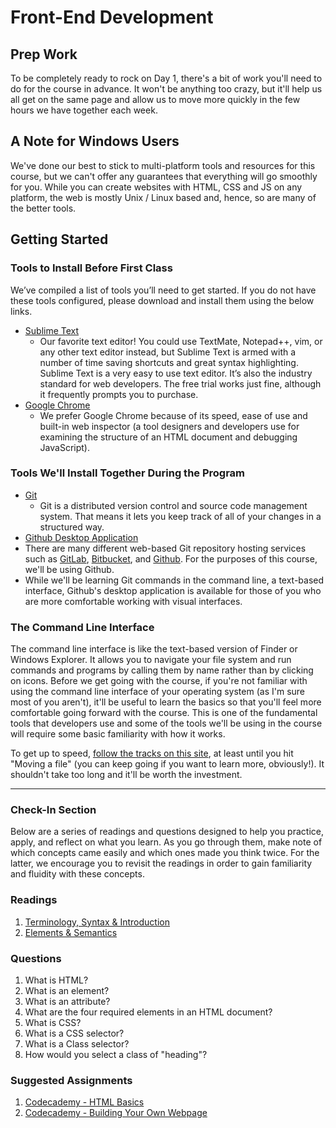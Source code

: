 # Front-End Development
## Prep Work

To be completely ready to rock on Day 1, there's a bit of work you'll need to do
for the course in advance. It won't be anything too crazy, but it'll help us all
get on the same page and allow us to move more quickly in the few hours we
have together each week.

## A Note for Windows Users

We've done our best to stick to multi-platform tools and resources for this course,
but we can't offer any guarantees that everything will go smoothly for you. While
you can create websites with HTML, CSS and JS on any platform, the web is mostly
Unix / Linux based and, hence, so are many of the better tools.


## Getting Started

### Tools to Install Before First Class

We’ve compiled a list of tools you’ll need to get started. If you do not have these tools configured, please download and install them using the below links.

- [Sublime Text](http://www.sublimetext.com/3)
  - Our favorite text editor! You could use TextMate, Notepad++, vim, or any other text editor instead, but Sublime Text is armed with a number of time saving shortcuts and great syntax highlighting. Sublime Text is a very easy to use text editor. It’s also the industry standard for web developers. The free trial works just fine, although it frequently prompts you to purchase.
- [Google Chrome](https://www.google.com/intl/en/chrome/browser/)
  - We prefer Google Chrome because of its speed, ease of use and built-in web inspector (a tool designers and developers use for examining the structure of an HTML document and debugging JavaScript).

### Tools We'll Install Together During the Program

- [Git](http://git-scm.com/)
  - Git is a distributed version control and source code management system. That means it lets you keep track of all of your changes in a structured way.
- [Github Desktop Application](https://desktop.github.com/)
 - There are many different web-based Git repository hosting services such as [GitLab](https://about.gitlab.com/gitlab-com/), [Bitbucket](https://bitbucket.org/), and [Github](https://github.com/). For the purposes of this course, we'll be using Github. 
 - While we'll be learning Git commands in the command line, a text-based interface, Github's desktop application is available for those of you who are more comfortable working with visual interfaces. 

### The Command Line Interface

The command line interface is like the text-based version of Finder or Windows Explorer. It allows you to navigate your file system and run commands and programs by calling them by name rather than by clicking on icons. Before we get going with the course, if you're not familiar with using the command line interface of your operating system (as I'm sure most of you aren't), it'll be useful to learn the basics so that you'll feel more comfortable going forward with the course. This is one of the fundamental tools that developers use and some of the tools we'll be using in the course will require some basic familiarity with how it works. 

To get up to speed, [follow the tracks on this site](http://cli.learncodethehardway.org/book/), at least until you hit "Moving a file" (you can keep going if you want to learn more, obviously!). It shouldn't take too long and it'll be worth the investment.

---

### Check-In Section

Below are a series of readings and questions designed to help you practice, apply, and reflect on what you learn. As you go through them, make note of which concepts came easily and which ones made you think twice. For the latter, we encourage you to revisit the readings in order to gain familiarity and fluidity with these concepts.

### Readings

1. [Terminology, Syntax & Introduction](http://learn.shayhowe.com/html-css/terminology-syntax-intro)
2. [Elements & Semantics](http://learn.shayhowe.com/html-css/elements-semantics)

### Questions

1. What is HTML?
2. What is an element?
3. What is an attribute?
4. What are the four required elements in an HTML document?
5. What is CSS?
6. What is a CSS selector?
7. What is a Class selector?
8. How would you select a class of "heading"?

### Suggested Assignments

1. [Codecademy - HTML Basics](http://www.codecademy.com/tracks/web)
2. [Codecademy - Building Your Own Webpage](http://www.codecademy.com/tracks/web)